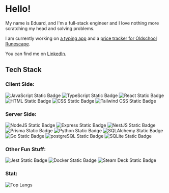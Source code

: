 # Hello!

My name is Eduard, and I'm a full-stack engineer and I love nothing more scratching my head and solving problems.

I am currently working on [a typing app](https://github.com/EwbiDev/typey) and a [price tracker for Oldschool Runescape](https://github.com/EwbiDev/osrs-price-tracker).

You can find me on [LinkedIn](https://www.linkedin.com/in/eduard-bissell/).

## Tech Stack

### Client Side:

![JavaScript Static Badge](https://img.shields.io/badge/javascript-white?style=for-the-badge&logo=javascript&logoColor=black&color=%23F7DF1E)
![TypeScript Static Badge](https://img.shields.io/badge/typescript-white?style=for-the-badge&logo=typescript&logoColor=white&color=%233178C6)
![React Static Badge](https://img.shields.io/badge/react-white?style=for-the-badge&logo=react&logoColor=black&color=%2361DAFB)
![HTML Static Badge](https://img.shields.io/badge/html-white?style=for-the-badge&logo=html5&logoColor=white&color=%23E34F26)
![CSS Static Badge](https://img.shields.io/badge/css-white?style=for-the-badge&logo=css3&logoColor=white&color=%231572B6)
![Tailwind CSS Static Badge](https://img.shields.io/badge/Tailwind_CSS-white?style=for-the-badge&logo=tailwind-css&logoColor=white&color=%2306B6D4)

### Server Side:

![NodeJS Static Badge](https://img.shields.io/badge/nodejs-white?style=for-the-badge&logo=nodedotjs&logoColor=white&color=%235FA04E)
![Express Static Badge](https://img.shields.io/badge/express-white?style=for-the-badge&logo=express&logoColor=white&color=%23000000)
![NestJS Static Badge](https://img.shields.io/badge/nestjs-white?style=for-the-badge&logo=nestjs&logoColor=white&color=%23E0234E)
![Prisma Static Badge](https://img.shields.io/badge/prisma-white?style=for-the-badge&logo=prisma&logoColor=white&color=%232D3748)
![Python Static Badge](https://img.shields.io/badge/python-white?style=for-the-badge&logo=python&logoColor=white&color=%233776AB)
![SQLAlchemy Static Badge](https://img.shields.io/badge/sqlalchemy-white?style=for-the-badge&logo=sqlalchemy&logoColor=white&color=%23D71F00)
![Go Static Badge](https://img.shields.io/badge/go-white?style=for-the-badge&logo=go&logoColor=white&color=%2300ADD8)
![postgreSQL Static Badge](https://img.shields.io/badge/postgresql-white?style=for-the-badge&logo=postgresql&logoColor=white&color=%234169E1)
![SQLite Static Badge](https://img.shields.io/badge/sqlite-white?style=for-the-badge&logo=sqlite&logoColor=white&color=%23003B57)

### Other Fun Stuff:

![Jest Static Badge](https://img.shields.io/badge/jest-white?style=for-the-badge&logo=jest&logoColor=white&color=%23C21325)
![Docker Static Badge](https://img.shields.io/badge/docker-white?style=for-the-badge&logo=docker&logoColor=white&color=%232496ED)
![Steam Deck Static Badge](https://img.shields.io/badge/steam_deck-white?style=for-the-badge&logo=steamdeck&logoColor=white&color=%231A9FFF)

### Stat:

![Top Langs](https://github-readme-stats.vercel.app/api/top-langs/?username=ewbidev&theme=transparent&layout=donut)

<!--
**EwbiDev/EwbiDev** is a ✨ _special_ ✨ repository because its `README.md` (this file) appears on your GitHub profile.

Here are some ideas to get you started:

- 🔭 I’m currently working on ...
- 🌱 I’m currently learning ...
- 👯 I’m looking to collaborate on ...
- 🤔 I’m looking for help with ...
- 💬 Ask me about ...
- 📫 How to reach me: ...
- 😄 Pronouns: ...
- ⚡ Fun fact: ...
-->

